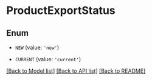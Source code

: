 # ProductExportStatus


## Enum

* `NEW` (value: `'new'`)

* `CURRENT` (value: `'current'`)

[[Back to Model list]](../README.md#documentation-for-models) [[Back to API list]](../README.md#documentation-for-api-endpoints) [[Back to README]](../README.md)


